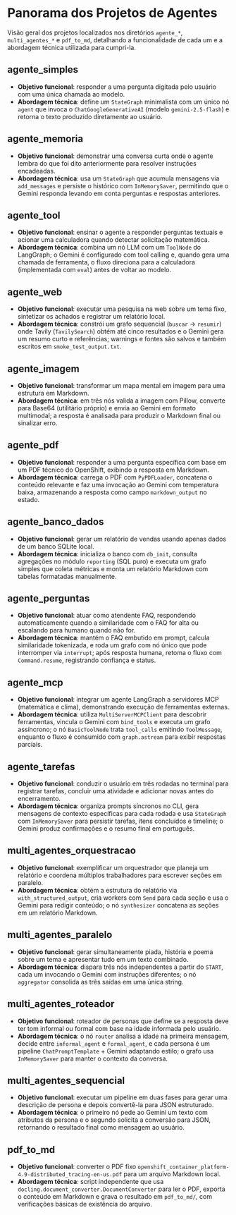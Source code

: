# Panorama dos Projetos de Agentes

Visão geral dos projetos localizados nos diretórios `agente_*`, `multi_agentes_*` e `pdf_to_md`, detalhando a funcionalidade de cada um e a abordagem técnica utilizada para cumpri-la.

## agente_simples
- **Objetivo funcional**: responder a uma pergunta digitada pelo usuário com uma única chamada ao modelo.
- **Abordagem técnica**: define um `StateGraph` minimalista com um único nó `agent` que invoca o `ChatGoogleGenerativeAI` (modelo `gemini-2.5-flash`) e retorna o texto produzido diretamente ao usuário.

## agente_memoria
- **Objetivo funcional**: demonstrar uma conversa curta onde o agente lembra do que foi dito anteriormente para resolver instruções encadeadas.
- **Abordagem técnica**: usa um `StateGraph` que acumula mensagens via `add_messages` e persiste o histórico com `InMemorySaver`, permitindo que o Gemini responda levando em conta perguntas e respostas anteriores.

## agente_tool
- **Objetivo funcional**: ensinar o agente a responder perguntas textuais e acionar uma calculadora quando detectar solicitação matemática.
- **Abordagem técnica**: combina um nó LLM com um `ToolNode` do LangGraph; o Gemini é configurado com tool calling e, quando gera uma chamada de ferramenta, o fluxo direciona para a calculadora (implementada com `eval`) antes de voltar ao modelo.

## agente_web
- **Objetivo funcional**: executar uma pesquisa na web sobre um tema fixo, sintetizar os achados e registrar um relatório local.
- **Abordagem técnica**: constrói um grafo sequencial (`buscar` → `resumir`) onde Tavily (`TavilySearch`) obtém até cinco resultados e o Gemini gera um resumo curto e referências; warnings e fontes são salvos e também escritos em `smoke_test_output.txt`.

## agente_imagem
- **Objetivo funcional**: transformar um mapa mental em imagem para uma estrutura em Markdown.
- **Abordagem técnica**: em três nós valida a imagem com Pillow, converte para Base64 (utilitário próprio) e envia ao Gemini em formato multimodal; a resposta é analisada para produzir o Markdown final ou sinalizar erro.

## agente_pdf
- **Objetivo funcional**: responder a uma pergunta específica com base em um PDF técnico do OpenShift, exibindo a resposta em Markdown.
- **Abordagem técnica**: carrega o PDF com `PyPDFLoader`, concatena o conteúdo relevante e faz uma invocação ao Gemini com temperatura baixa, armazenando a resposta como campo `markdown_output` no estado.

## agente_banco_dados
- **Objetivo funcional**: gerar um relatório de vendas usando apenas dados de um banco SQLite local.
- **Abordagem técnica**: inicializa o banco com `db_init`, consulta agregações no módulo `reporting` (SQL puro) e executa um grafo simples que coleta métricas e monta um relatório Markdown com tabelas formatadas manualmente.

## agente_perguntas
- **Objetivo funcional**: atuar como atendente FAQ, respondendo automaticamente quando a similaridade com o FAQ for alta ou escalando para humano quando não for.
- **Abordagem técnica**: mantém o FAQ embutido em prompt, calcula similaridade tokenizada, e roda um grafo com nó único que pode interromper via `interrupt`; após resposta humana, retoma o fluxo com `Command.resume`, registrando confiança e status.

## agente_mcp
- **Objetivo funcional**: integrar um agente LangGraph a servidores MCP (matemática e clima), demonstrando execução de ferramentas externas.
- **Abordagem técnica**: utiliza `MultiServerMCPClient` para descobrir ferramentas, vincula o Gemini com `bind_tools` e executa um grafo assíncrono; o nó `BasicToolNode` trata `tool_calls` emitindo `ToolMessage`, enquanto o fluxo é consumido com `graph.astream` para exibir respostas parciais.

## agente_tarefas
- **Objetivo funcional**: conduzir o usuário em três rodadas no terminal para registrar tarefas, concluir uma atividade e adicionar novas antes do encerramento.
- **Abordagem técnica**: organiza prompts síncronos no CLI, gera mensagens de contexto específicas para cada rodada e usa `StateGraph` com `InMemorySaver` para persistir tarefas, itens concluídos e timeline; o Gemini produz confirmações e o resumo final em português.

## multi_agentes_orquestracao
- **Objetivo funcional**: exemplificar um orquestrador que planeja um relatório e coordena múltiplos trabalhadores para escrever seções em paralelo.
- **Abordagem técnica**: obtém a estrutura do relatório via `with_structured_output`, cria workers com `Send` para cada seção e usa o Gemini para redigir conteúdo; o nó `synthesizer` concatena as seções em um relatório Markdown.

## multi_agentes_paralelo
- **Objetivo funcional**: gerar simultaneamente piada, história e poema sobre um tema e apresentar tudo em um texto combinado.
- **Abordagem técnica**: dispara três nós independentes a partir do `START`, cada um invocando o Gemini com instruções diferentes; o nó `aggregator` consolida as três saídas em uma única string.

## multi_agentes_roteador
- **Objetivo funcional**: roteador de personas que define se a resposta deve ter tom informal ou formal com base na idade informada pelo usuário.
- **Abordagem técnica**: o nó `router` analisa a idade na primeira mensagem, decide entre `informal_agent` e `formal_agent`, e cada persona é um pipeline `ChatPromptTemplate` + Gemini adaptando estilo; o grafo usa `InMemorySaver` para manter o contexto da conversa.

## multi_agentes_sequencial
- **Objetivo funcional**: executar um pipeline em duas fases para gerar uma descrição de persona e depois convertê-la para JSON estruturado.
- **Abordagem técnica**: o primeiro nó pede ao Gemini um texto com atributos da persona e o segundo solicita a conversão para JSON, retornando o resultado final como mensagem ao usuário.

## pdf_to_md
- **Objetivo funcional**: converter o PDF fixo `openshift_container_platform-4.9-distributed_tracing-en-us.pdf` para um arquivo Markdown local.
- **Abordagem técnica**: script independente que usa `docling.document_converter.DocumentConverter` para ler o PDF, exporta o conteúdo em Markdown e grava o resultado em `pdf_to_md/`, com verificações básicas de existência do arquivo.
